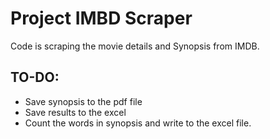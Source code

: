 # Project IMBD Scraper

Code is scraping the movie details and Synopsis from IMDB.

## TO-DO:

- Save synopsis to the pdf file
- Save results to the excel
- Count the words in synopsis and write to the excel file.
